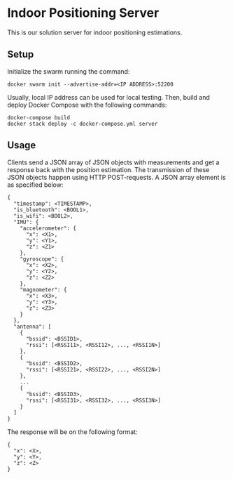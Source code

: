 # Indoor Positioning Server
This is our solution server for indoor positioning estimations.

## Setup
Initialize the swarm running the command:

`docker swarm init --advertise-addr=<IP ADDRESS>:52200`

Usually, local IP address can be used for local testing.
Then, build and deploy Docker Compose with the following commands:

````
docker-compose build
docker stack deploy -c docker-compose.yml server
````

## Usage
Clients send a JSON array of JSON objects with measurements and get a response back with the position estimation. The transmission of these JSON objects happen using HTTP POST-requests. A JSON array element is as specified below:

````
{
  "timestamp": <TIMESTAMP>,
  "is_bluetooth": <BOOL1>,
  "is_wifi": <BOOL2>,
  "IMU": {
    "accelerometer": {
      "x": <X1>,
      "y": <Y1>,
      "z": <Z1>
    },
    "gyroscope": {
      "x": <X2>,
      "y": <Y2>,
      "z": <Z2>
    },
    "magnometer": {
      "x": <X3>,
      "y": <Y3>,
      "z": <Z3>
    }
  },
  "antenna": [
    {
      "bssid": <BSSID1>,
      "rssi": [<RSSI11>, <RSSI12>, ..., <RSSI1N>]
    },
    {
      "bssid": <BSSID2>,
      "rssi": [<RSSI21>, <RSSI22>, ..., <RSSI2N>]
    },
    ...
    {
      "bssid": <BSSID3>,
      "rssi": [<RSSI31>, <RSSI32>, ..., <RSSI3N>]
    }
  ]
}
````

The response will be on the following format:


````
{
  "x": <X>,
  "y": <Y>,
  "z": <Z>
}
````
